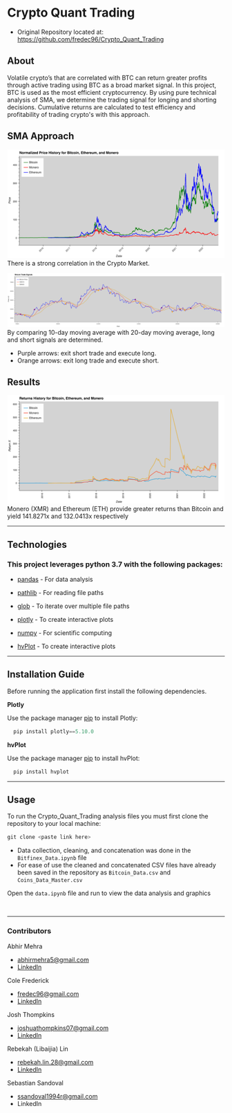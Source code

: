 # Crypto Quant Trading
* Original Repository located at: https://github.com/fredec96/Crypto_Quant_Trading
## About
Volatile crypto’s that are correlated with BTC can return greater profits through active trading using BTC as a broad market signal. In this project, BTC is used as the most efficient cryptocurrency. By using pure technical analysis of SMA, we determine the trading signal for longing and shorting decisions. Cumulative returns are calculated to test efficiency and profitability of trading crypto's with this approach.

## SMA Approach
![Strong Correlation in the Crypto Market](Images/normalized_price.png)
There is a strong correlation in the Crypto Market.

![SMA Buy and Short Signals](Images/trading_signals.png)
By comparing 10-day moving average with 20-day moving average, long and short signals are determined. 
* Purple arrows: exit short trade and execute long. 
* Orange arrows: exit long trade and execute short.

## Results
![Return History Using our Strategy](Images/Cum_returns_graph.png)
Monero (XMR) and Ethereum (ETH) provide greater returns than Bitcoin and yield 141.8271x and 132.0413x respectively

---
## Technologies 
### This project leverages python 3.7 with the following packages:

* [pandas](https://github.com/pandas-dev/pandas) - For data analysis 

* [pathlib](https://docs.python.org/3/library/pathlib.html) - For reading file paths

* [glob](https://docs.python.org/3/library/glob.html) - To iterate over multiple file paths

* [plotly](https://github.com/plotly/plotly.py) - To create interactive plots

* [numpy](https://github.com/numpy/numpy) - For scientific computing

* [hvPlot](https://github.com/holoviz/hvplot) - To create interactive plots
---
## Installation Guide 
Before running the application first install the following dependencies.

**Plotly**

Use the package manager [pip](https://pip.pypa.io/en/stable/) to install Plotly:

```python
  pip install plotly==5.10.0
```

**hvPlot**

Use the package manager [pip](https://pip.pypa.io/en/stable/) to install hvPlot:

```python
  pip install hvplot
```

---
## Usage 

To run the Crypto_Quant_Trading analysis files you must first clone the repository to your local machine:

```python
git clone <paste link here>
```
* Data collection, cleaning, and concatenation was done in the ```Bitfinex_Data.ipynb``` file 
* For ease of use the cleaned and concatenated CSV files have already been saved in the repository as ```Bitcoin_Data.csv``` and ```Coins_Data_Master.csv```

Open the ```data.ipynb``` file and run to view the data analysis and graphics 
  
<br>

---

### Contributors 

Abhir Mehra
* abhirmehra5@gmail.com
* [LinkedIn](https://www.linkedin.com/in/abhir-mehra/)

Cole Frederick
* fredec96@gmail.com
* [LinkedIn](https://www.linkedin.com/in/cole-frederick-085982b0/)

Josh Thompkins
* joshuathompkins07@gmail.com
* [LinkedIn](https://www.linkedin.com/in/rebekah-lin/)

Rebekah (Libaijia) Lin
* rebekah.lin.28@gmail.com
* [LinkedIn](https://www.linkedin.com/in/joshua-thompkins/)

Sebastian Sandoval
* ssandoval1994r@gmail.com
* LinkedIn
